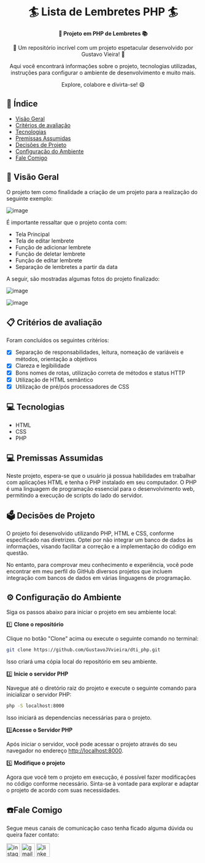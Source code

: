 <h1 align="center">🏄 Lista de Lembretes PHP 🏄</h1>



<div align="center">
  <strong>🚀 Projeto em PHP de Lembretes  📚</strong>
</div>

<div align="center">
  <p>🎉 Um repositório incrível com um projeto espetacular desenvolvido por Gustavo Vieira! 🎉</p>
  <p>Aqui você encontrará informações sobre o projeto, tecnologias utilizadas, instruções para configurar o ambiente de desenvolvimento e muito mais.</p>
  <p>Explore, colabore e divirta-se! 😄</p>
</div>

## 📖 Índice

- [Visão Geral](#visão-geral)
- [Critérios de avaliação](#criterios-de-avaliação)
- [Tecnologias](#tecnologias)
- [Premissas Assumidas](#premissas-assumidas)
- [Decisões de Projeto](#decisões-de-projeto)
- [Configuração do Ambiente](#configuração-do-ambiente)
- [Fale Comigo](#fale-comigo)

## 🔭 Visão Geral
O projeto tem como finalidade a criação de um projeto para a realização do seguinte exemplo:

![image](https://github.com/user-attachments/assets/bbf9fe65-e1af-40ce-a22b-b3d445274348)

É importante ressaltar que o projeto conta com:

- Tela Principal
- Tela de editar lembrete
- Função de adicionar lembrete
- Função de deletar lembrete
- Função de editar lembrete
- Separação de lembretes a partir da data

A seguir, são mostradas algumas fotos do projeto finalizado:

![image](https://github.com/user-attachments/assets/dd33d63c-32f1-4e92-8a98-aae718fe1ddf)

![image](https://github.com/user-attachments/assets/b8bacf08-a31d-4de8-9172-d98c898ad7ab)




## 📋 Critérios de avaliação 
Foram concluídos os seguintes critérios:

- [x] Separação de responsabilidades, leitura, nomeação de variáveis e métodos, orientação
a objetivos
- [x] Clareza e legibilidade
- [x] Bons nomes de rotas, utilização correta de métodos e status HTTP
- [x] Utilização de HTML semântico
- [x] Utilização de pré/pós processadores de CSS
      
## 💻 Tecnologias

- HTML
- CSS
- PHP

## 💻 Premissas Assumidas
Neste projeto, espera-se que o usuário já possua habilidades em trabalhar com aplicações HTML e tenha o PHP instalado em seu computador. O PHP é uma linguagem de programação essencial para o desenvolvimento web, permitindo a execução de scripts do lado do servidor.

## 🗳️ Decisões de Projeto
O projeto foi desenvolvido utilizando PHP, HTML e CSS, conforme especificado nas diretrizes. Optei por não integrar um banco de dados às informações, visando facilitar a correção e a implementação do código em questão.

No entanto, para comprovar meu conhecimento e experiência, você pode encontrar em meu perfil do GitHub diversos projetos que incluem integração com bancos de dados em várias linguagens de programação. 


## ⚙️ Configuração do Ambiente

Siga os passos abaixo para iniciar o projeto em seu ambiente local:

1️⃣ **Clone o repositório**

   Clique no botão "Clone" acima ou execute o seguinte comando no terminal:

   ```bash
   git clone https://github.com/GustavoJVvieira/dti_php.git
   ```

   Isso criará uma cópia local do repositório em seu ambiente.

2️⃣ **Inicie o servidor PHP**

   Navegue até o diretório raiz do projeto e execute o seguinte comando para inicializar o servidor PHP:

   ```bash
   php -S localhost:8000
   ```

   Isso iniciará as dependencias necessárias para o projeto.

3️⃣**Acesse o Servidor PHP**

   Após iniciar o servidor, você pode acessar o projeto através do seu navegador no endereço [http://localhost:8000](http://localhost:8000).


5️⃣ **Modifique o projeto**

   Agora que você tem o projeto em execução, é possível fazer modificações no código conforme necessário. Sinta-se à vontade para explorar e adaptar o projeto de acordo com suas necessidades.

## ☎️Fale Comigo 
Segue meus canais de comunicação caso tenha ficado alguma dúvida ou queira fazer contato:
<div align="left">
  
 <a a href= "https://www.instagram.com/_vi_eira/" target="_blank" ><img  target="_blank" src="https://img.shields.io/static/v1?message=Instagram&logo=instagram&label=&color=E4405F&logoColor=white&labelColor=&style=for-the-badge" height="35" alt="instagram logo"></a>
  <a href = "mailto:gustavojvieira20004@gmail.com" target="_blank" ><img src="https://img.shields.io/static/v1?message=Gmail&logo=gmail&label=&color=D14836&logoColor=white&labelColor=&style=for-the-badge" height="35" alt="gmail logo" target="_blank"></a>
  <a href= "https://www.linkedin.com/in/gustavo-vieira-174b692bb/" target="_blank" ><img  src="https://img.shields.io/static/v1?message=LinkedIn&logo=linkedin&label=&color=0077B5&logoColor=white&labelColor=&style=for-the-badge" height="35" alt="linkedin logo" target="_blank"></a>
 
  
</div>

#
